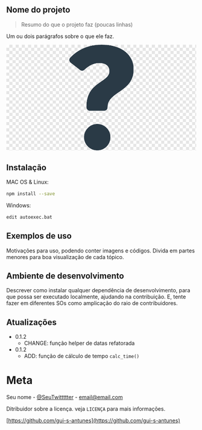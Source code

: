 ## Nome do projeto
>Resumo do que o projeto faz (poucas linhas)

Um ou dois parágrafos sobre o que ele faz.

![exemplo_img](image_readme.png)

## Instalação

MAC OS & Linux:

```sh
npm install --save
```

Windows:

```sh
edit autoexec.bat
```

## Exemplos de uso

Motivações para uso, podendo conter imagens e códigos. Divida em partes menores para boa visualização de cada tópico.

## Ambiente de desenvolvimento

Descrever como instalar qualquer dependência de desenvolvimento, para que possa ser executado localmente, ajudando na contribuição. E, tente fazer em diferentes SOs como amplicação do raio de contribuidores.

## Atualizações

* 0.1.2
    * CHANGE: função helper de datas refatorada
* 0.1.2
    * ADD: função de cálculo de tempo `calc_time()`

# Meta

Seu nome - [@SeuTwittttter](email@email.com) - email@email.com

Ditribuidor sobre a licença. veja `LICENÇA` para mais informações.

[https://github.com/gui-s-antunes](https://github.com/gui-s-antunes)



